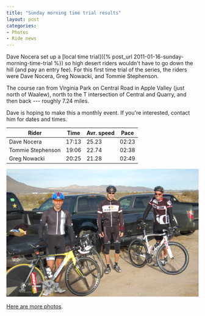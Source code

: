 ```yaml
---
title: "Sunday morning time trial results"
layout: post
categories:
- Photos
- Ride news
---
```


Dave Nocera set up a [local time trial]({% post_url 2011-01-16-sunday-morning-time-trial %}) so high desert riders wouldn't have to go down the hill (and pay an entry fee). For this first time trial of the series, the riders were Dave Nocera, Greg Nowacki, and Tommie Stephenson.

The course ran from Virginia Park on Central Road in Apple Valley (just north of Waalew), north to the T intersection of Central and Quarry, and then back --- roughly 7.24 miles.

Dave is hoping to make this a monthly event. If you're interested, contact him for dates and times.

<table>
  <thead>
    <tr>
      <th>Rider</th>
      <th>Time</th>
      <th>Avr. speed</th>
      <th>Pace</th>
    </tr>
  </thead>
  <tbody>
    <tr>
      <td>Dave Nocera</td>
      <td>17:13</td>
      <td>25.23</td>
      <td>02:23</td>
    </tr>
    <tr>
      <td>Tommie Stephenson</td>
      <td>19:06</td>
      <td>22.74</td>
      <td>02:38</td>
    </tr>
    <tr>
      <td>Greg Nowacki</td>
      <td>20:25</td>
      <td>21.28</td>
      <td>02:49</td>
    </tr>
  </tbody>
</table>

![Time trialers](/assets/img/2011/01/16-time-trials-008.jpg "16-time-trials-008.jpg")

[Here are more photos](https://photos.app.goo.gl/JFGkJRLN9kcKauGm7).
